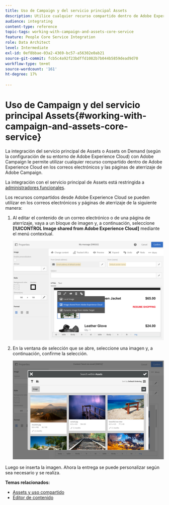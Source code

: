 ```yaml
---
title: Uso de Campaign y del servicio principal Assets
description: Utilice cualquier recurso compartido dentro de Adobe Experience Cloud en sus mensajes de Adobe Campaign y páginas de aterrizaje gracias a la integración de servicios principales de Assets.
audience: integrating
content-type: reference
topic-tags: working-with-campaign-and-assets-core-service
feature: People Core Service Integration
role: Data Architect
level: Intermediate
exl-id: 0ef8bbae-03a2-4369-bc57-a56302e0ab21
source-git-commit: fcb5c4a92f23bdffd1082b7b044b5859dead9d70
workflow-type: tm+mt
source-wordcount: '161'
ht-degree: 17%

---
```


# Uso de Campaign y del servicio principal Assets{#working-with-campaign-and-assets-core-service}

La integración del servicio principal de Assets o Assets on Demand (según la configuración de su entorno de Adobe Experience Cloud) con Adobe Campaign le permite utilizar cualquier recurso compartido dentro de Adobe Experience Cloud en los correos electrónicos y las páginas de aterrizaje de Adobe Campaign.

La integración con el servicio principal de Assets está restringida a [administradores funcionales](../../administration/using/users-management.md#functional-administrators).

Los recursos compartidos desde Adobe Experience Cloud se pueden utilizar en los correos electrónicos y páginas de aterrizaje de la siguiente manera:

1. Al editar el contenido de un correo electrónico o de una página de aterrizaje, vaya a un bloque de imagen y, a continuación, seleccione **[!UICONTROL Image shared from Adobe Experience Cloud]** mediante el menú contextual.

   ![](assets/dam_insert_image_dce.png)

1. En la ventana de selección que se abre, seleccione una imagen y, a continuación, confirme la selección.

   ![](assets/dam_shared_image_selection.png)

Luego se inserta la imagen. Ahora la entrega se puede personalizar según sea necesario y se realiza.

**Temas relacionados:**

* [Assets y uso compartido](https://experienceleague.adobe.com/docs/core-services/interface/assets/experience-cloud-assets.html?lang=es)
* [Editor de contenido](../../designing/using/personalization.md#example-email-personalization)
